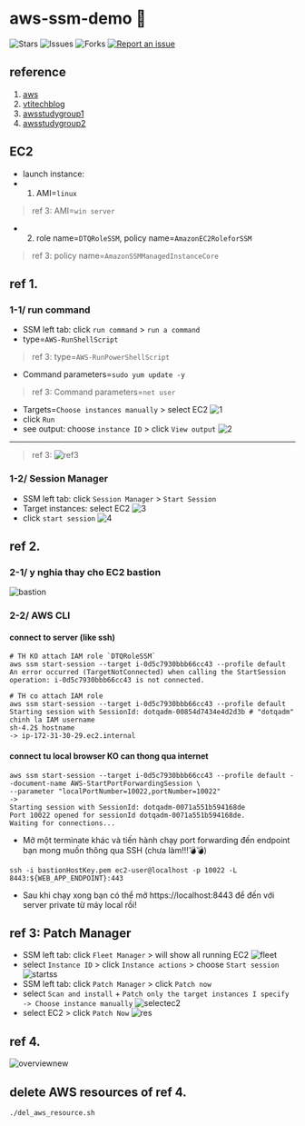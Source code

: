 # aws-ssm-demo 🐳

![Stars](https://img.shields.io/github/stars/tquangdo/aws-ssm-demo?color=f05340)
![Issues](https://img.shields.io/github/issues/tquangdo/aws-ssm-demo?color=f05340)
![Forks](https://img.shields.io/github/forks/tquangdo/aws-ssm-demo?color=f05340)
[![Report an issue](https://img.shields.io/badge/Support-Issues-green)](https://github.com/tquangdo/aws-ssm-demo/issues/new)

## reference
1. [aws](https://aws.amazon.com/getting-started/hands-on/remotely-run-commands-ec2-instance-systems-manager/)
2. [vtitechblog](https://vtitech.vn/connect-den-private-server-thong-qua-session-manager/)
3. [awsstudygroup1](https://000031.awsstudygroup.com/vi)
4. [awsstudygroup2](https://000058.awsstudygroup.com/vi)

## EC2
- launch instance:
- 1. AMI=`linux`
> ref 3: AMI=`win server`
- 2. role name=`DTQRoleSSM`, policy name=`AmazonEC2RoleforSSM`
> ref 3: policy name=`AmazonSSMManagedInstanceCore`

## ref 1.
### 1-1/ run command
- SSM left tab: click `run command` > `run a command`
- type=`AWS-RunShellScript`
> ref 3: type=`AWS-RunPowerShellScript`
- Command parameters=`sudo yum update -y`
> ref 3: Command parameters=`net user`
- Targets=`Choose instances manually` > select EC2
![1](screenshots/1.png)
- click `Run`
- see output: choose `instance ID` > click `View output`
![2](screenshots/2.png)
---
> ref 3:
![ref3](screenshots/ref3.png)
### 1-2/ Session Manager
- SSM left tab: click `Session Manager` > `Start Session`
- Target instances: select EC2
![3](screenshots/3.png)
- click `start session`
![4](screenshots/4.png)

## ref 2.
### 2-1/ y nghia thay cho EC2 bastion
![bastion](screenshots/bastion.png)
### 2-2/ AWS CLI
#### connect to server (like ssh)
```shell
# TH KO attach IAM role `DTQRoleSSM`
aws ssm start-session --target i-0d5c7930bbb66cc43 --profile default
An error occurred (TargetNotConnected) when calling the StartSession operation: i-0d5c7930bbb66cc43 is not connected.

# TH co attach IAM role
aws ssm start-session --target i-0d5c7930bbb66cc43 --profile default
Starting session with SessionId: dotqadm-00854d7434e4d2d3b # "dotqadm" chinh la IAM username
sh-4.2$ hostname
-> ip-172-31-30-29.ec2.internal
```
#### connect tu local browser KO can thong qua internet
```shell
aws ssm start-session --target i-0d5c7930bbb66cc43 --profile default --document-name AWS-StartPortForwardingSession \
--parameter "localPortNumber=10022,portNumber=10022"
->
Starting session with SessionId: dotqadm-0071a551b594168de
Port 10022 opened for sessionId dotqadm-0071a551b594168de.
Waiting for connections...
```
- Mở một terminate khác và tiến hành chạy port forwarding đến endpoint bạn mong muốn thông qua SSH (chưa làm!!!💣💣)
```shell
ssh -i bastionHostKey.pem ec2-user@localhost -p 10022 -L 8443:${WEB_APP_ENDPOINT}:443
```
- Sau khi chạy xong bạn có thể mở https://localhost:8443 để đến với server private từ máy local rồi!

## ref 3: Patch Manager
- SSM left tab: click `Fleet Manager` > will show all running EC2
![fleet](screenshots/fleet.png)
- select `Instance ID` > click `Instance actions` > choose `Start session`
![startss](screenshots/startss.png)
- SSM left tab: click `Patch Manager` > click `Patch now`
- select `Scan and install` + `Patch only the target instances I specify -> Choose instance manually`
![selectec2](screenshots/selectec2.png)
- select EC2 > click `Patch Now`
![res](screenshots/res.png)

## ref 4.
![overviewnew](screenshots/overviewnew.png)

## delete AWS resources of ref 4.
```shell
./del_aws_resource.sh
```
